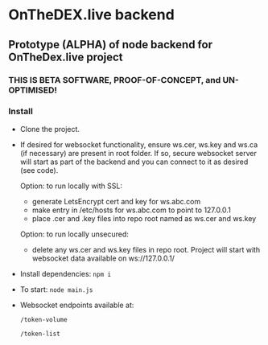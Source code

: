 # OnTheDEX.live backend

## Prototype (ALPHA) of node backend for OnTheDex.live project
### THIS IS BETA SOFTWARE, PROOF-OF-CONCEPT, and UN-OPTIMISED!


### Install
- Clone the project.
- If desired for websocket functionality, ensure ws.cer, ws.key and ws.ca (if necessary) are present in root folder.  If so, secure websocket server will start as part of the backend and you can connect to it as desired (see code).

    Option: to run locally with SSL:
     - generate LetsEncrypt cert and key for ws.abc.com
     - make entry in /etc/hosts for ws.abc.com to point to 127.0.0.1
     - place .cer and .key files into repo root named as ws.cer and ws.key

    Option: to run locally unsecured:
     - delete any ws.cer and ws.key files in repo root.  Project will start with websocket data available on ws://127.0.0.1/
        
- Install dependencies:
    `npm i`

- To start:
    `node main.js`

- Websocket endpoints available at:

    `/token-volume`

    `/token-list`
